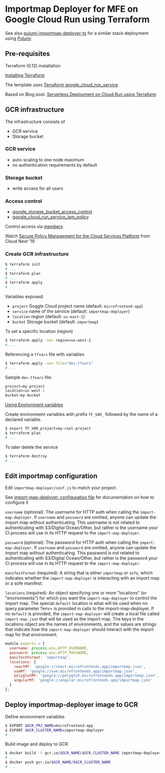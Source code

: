 # Importmap Deployer for MFE on Google Cloud Run using Terraform

See also [pulumi-importmap-deployer-ts](https://github.com/kristianmandrup/pulumi-importmap-deployer-ts) for a similar stack deployment using [Pulumi](https://www.pulumi.com)

## Pre-requisites

Terraform (0.12) installation

[Installing Terraform](https://learn.hashicorp.com/terraform/getting-started/install.html)

The template uses [Terraform google_cloud_run_service](https://www.terraform.io/docs/providers/google/r/cloud_run_service.html)

Based on Blog post: [Serverless Deployment on Cloud Run using Terraform](https://medium.com/google-cloud/deploying-docker-images-to-cloud-run-using-terraform-ee8ae4ecb72e)

## GCR infrastructure

The infrastructure consists of

- GCR service
- Storage bucket

### GCR service

- auto-scaling to one node maximum
- no authentication requirements by default

### Storage bucket

- write access for all users

### Access control

- [google_storage_bucket_access_control](https://www.terraform.io/docs/providers/google/r/storage_bucket_access_control.html)
- [google_cloud_run_service_iam_policy](https://www.terraform.io/docs/providers/google/r/cloud_run_service_iam.html)

Control access via [members](https://www.terraform.io/docs/providers/google/r/cloud_run_service_iam.html#member-members)

Watch [Secure Policy Management for the Cloud Services Platform](https://www.youtube.com/watch?v=3wsiL1zSFqQ) from Cloud Next '19

### Create GCR infrastructure

```sh
$ terraform init
# ...
$ terraform plan
# ...
$ terraform apply
# ...
```

Variables exposed:

- `project` Goggle Cloud project name (default: `microfrontend-app`)
- `service` name of the service (default: `importmap-deployer`)
- `location` region (default: `us-east-1`)
- `bucket` Storage bucket (default: `importmap`)

To set a specific location (region)

```sh
$ terraform apply -var region=us-west-2
# ...
```

Referencing a `tfvars` file with variables

```sh
$ terraform apply -var-file="dev.tfvars"
# ...
```

Sample `dev.tfvars` file:

```tfvars
project=my-project
location=us-west-1
bucket=my-bucket
```

[Using Environment variables](https://www.terraform.io/docs/configuration/variables.html#environment-variables)

Create environment variables with prefix `TF_VAR_` followed by the name of a declared variable.

```sh
$ export TF_VAR_project=my-cool-project
$ terraform plan
# ...
```

To later delete the service

```sh
$ terraform destroy
# ...
```

## Edit importmap configuration

Edit `importmap-deployer/conf.js` to match your project.

See [import-map-deployer: configuration file](https://github.com/single-spa/import-map-deployer#configuration-file) for documentation on how to configure it

`username` (optional): The username for HTTP auth when calling the `import-map-deployer`. If `username` and `password` are omitted, anyone can update the import map without authenticating. This username is not related to authenticating with S3/Digital Ocean/Other, but rather is the username your CI process will use in its HTTP request to the `import-map-deployer`.

`password` (optional): The password for HTTP auth when calling the `import-map-deployer`. If `username` and `password` are omitted, anyone can update the import map without authenticating. This password is not related to authenticating with S3/Digital Ocean/Other, but rather is the password your CI process will use in its HTTP request to the `import-map-deployer`.

`manifestFormat` (required): A string that is either `importmap` or `sofe`, which indicates whether the `import-map-deployer` is interacting with an import map or a sofe manifest.

`locations` (required): An object specifying one or more "locations" (or "environments") for which you want the `import-map-deployer` to control the import map. The special `default` location is what will be used when no query parameter ?env= is provided in calls to the import-map-deployer. 
If no `default` is provided, the `import-map-deployer` will create a local file called `import-map.json` that will be used as the import map. The keys in the locations object are the names of environments, and the values are strings that indicate how the `import-map-deployer` should interact with the import map for that environment. 

```js
module.exports = {
  username: process.env.HTTP_USERNAME,
  password: process.env.HTTP_PASSWORD,
  manifestFormat: 'importmap',
  locations: {
    reactMf: 'google://react.microfrontends.app/importmap.json',
    vueMf: 'google://vue.microfrontends.app/importmap.json',
    polyglotMf: 'google://polyglot.microfrontends.app/importmap.json',
    angularMf: 'google://angular.microfrontends.app/importmap.json'
  }
};
```

## Deploy importmap-deployer image to GCR

Define environment variables

```sh
$ EXPORT $GCR_PRJ_NAME=microfrontend-app
$ EXPORT $GCR_CLUSTER_NAME=importmap-deployer
# ...
```

Build image and deploy to GCR

```sh
$ docker build -t gcr.io/$GCR_NAME/$GCR_CLUSTER_NAME importmap-deployer
# ...
$ docker push gcr.io/$GCR_NAME/$GCR_CLUSTER_NAME
# ...
```
